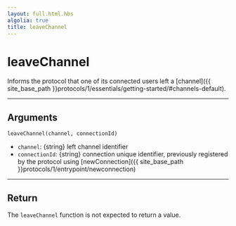 ```yaml
---
layout: full.html.hbs
algolia: true
title: leaveChannel
---
```


# leaveChannel

Informs the protocol that one of its connected users left a [channel]({{ site_base_path }}protocols/1/essentials/getting-started/#channels-default).

---

## Arguments

`leaveChannel(channel, connectionId)`

* `channel`: {string} left channel identifier
* `connectionId`: {string} connection unique identifier, previously registered by the protocol using [newConnection]({{ site_base_path }}protocols/1/entrypoint/newconnection)

---

## Return

The `leaveChannel` function is not expected to return a value.
